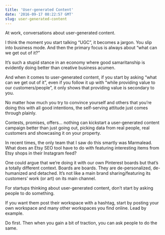 ```yaml
---
title: 'User-generated Content'
date: '2016-09-17 08:22:57 GMT'
slug: user-generated-content
---
```

At work, conversations about user-generated content.

I think the moment you start talking “UGC”, it becomes a jargon. You slip into business mode. And then the primary focus is always about “what can we get out of it?”

It’s such a stupid stance in an economy where good samaritanship is evidently doing better than creative business acumen.

And when it comes to user-generated content, if you start by asking “what can we get out of it”, even if you follow it up with “while providing value to our customers/people”, it only shows that providing value is secondary to you.

No matter how much you try to convince yourself and others that you’re doing this with all good intentions, the self-serving attitude just comes through plainly.

Contests, promises, offers… nothing can kickstart a user-generated content campaign better than just going out, picking data from real people, real customers and showcasing it on your property.

In recent times, the only team that I saw do this smartly was Marmalead. What does an Etsy SEO tool have to do with featuring interesting items from Etsy shops in their Instagram feed?

One could argue that we’re doing it with our own Pinterest boards but that’s a totally different context. Boards are boards. They are de-personalized, de-humanized and detached. It’s not like a main brand sharing/featuring its customers’ work (or art) on its main channel.

For startups thinking about user-generated content, don’t start by asking people to do something.

If you want them post their workspace with a hashtag, start by posting your own workspace and many other workspaces you find online. Lead by example.

Do first. Then when you gain a bit of traction, you can ask people to do the same.